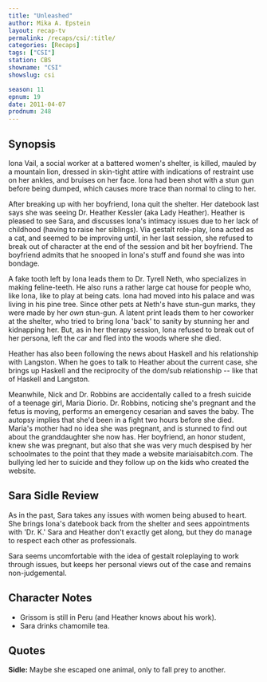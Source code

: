 ```yaml
---
title: "Unleashed"
author: Mika A. Epstein
layout: recap-tv
permalink: /recaps/csi/:title/
categories: [Recaps]
tags: ["CSI"]
station: CBS
showname: "CSI"
showslug: csi

season: 11  
epnum: 19  
date: 2011-04-07
prodnum: 248  
---
```


## Synopsis

Iona Vail, a social worker at a battered women's shelter, is killed, mauled by a mountain lion, dressed in skin-tight attire with indications of restraint use on her ankles, and bruises on her face. Iona had been shot with a stun gun before being dumped, which causes more trace than normal to cling to her.

After breaking up with her boyfriend, Iona quit the shelter. Her datebook last says she was seeing Dr. Heather Kessler (aka Lady Heather). Heather is pleased to see Sara, and discusses Iona's intimacy issues due to her lack of childhood (having to raise her siblings). Via gestalt role-play, Iona acted as a cat, and seemed to be improving until, in her last session, she refused to break out of character at the end of the session and bit her boyfriend. The boyfriend admits that he snooped in Iona's stuff and found she was into bondage.

A fake tooth left by Iona leads them to Dr. Tyrell Neth, who specializes in making feline-teeth. He also runs a rather large cat house for people who, like Iona, like to play at being cats. Iona had moved into his palace and was living in his pine tree. Since other pets at Neth's have stun-gun marks, they were made by her *own* stun-gun. A latent print leads them to her coworker at the shelter, who tried to bring Iona 'back' to sanity by stunning her and kidnapping her. But, as in her therapy session, Iona refused to break out of her persona, left the car and fled into the woods where she died.

Heather has also been following the news about Haskell and his relationship with Langston. When he goes to talk to Heather about the current case, she brings up Haskell and the reciprocity of the dom/sub relationship -- like that of Haskell and Langston.

Meanwhile, Nick and Dr. Robbins are accidentally called to a fresh suicide of a teenage girl, Maria Diorio. Dr. Robbins, noticing she's pregnant and the fetus is moving, performs an emergency cesarian and saves the baby. The autopsy implies that she'd been in a fight two hours before she died. Maria's mother had no idea she was pregnant, and is stunned to find out about the granddaughter she now has. Her boyfriend, an honor student, knew she was pregnant, but also that she was very much despised by her schoolmates to the point that they made a website mariaisabitch.com. The bullying led her to suicide and they follow up on the kids who created the website.

## Sara Sidle Review

As in the past, Sara takes any issues with women being abused to heart. She brings Iona's datebook back from the shelter and sees appointments with 'Dr. K.' Sara and Heather don't exactly get along, but they do manage to respect each other as professionals.

Sara seems uncomfortable with the idea of gestalt roleplaying to work through issues, but keeps her personal views out of the case and remains non-judgemental.

## Character Notes

* Grissom is still in Peru (and Heather knows about his work).  
* Sara drinks chamomile tea.

## Quotes

**Sidle:** Maybe she escaped one animal, only to fall prey to another.